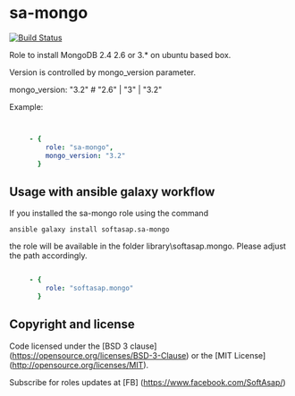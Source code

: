 sa-mongo
========

[![Build Status](https://travis-ci.org/softasap/sa-mongo.svg?branch=master)](https://travis-ci.org/softasap/sa-mongo)


Role to install MongoDB 2.4 2.6 or 3.* on ubuntu based box.

Version is controlled by  mongo_version parameter.

mongo_version: "3.2"  #  "2.6" | "3" | "3.2"


Example:

```YAML


     - {
         role: "sa-mongo",
         mongo_version: "3.2"
       }

```


Usage with ansible galaxy workflow
----------------------------------

If you installed the sa-mongo role using the command


`
   ansible galaxy install softasap.sa-mongo
`

the role will be available in the folder library\softasap.mongo.
Please adjust the path accordingly.

```YAML

     - {
         role: "softasap.mongo"
       }

```


Copyright and license
---------------------

Code licensed under the [BSD 3 clause] (https://opensource.org/licenses/BSD-3-Clause) or the [MIT License] (http://opensource.org/licenses/MIT).

Subscribe for roles updates at [FB] (https://www.facebook.com/SoftAsap/)


